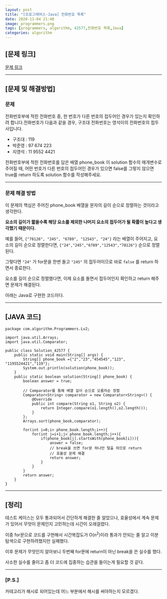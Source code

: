 ```yaml
---
layout: post
title: "[프로그래머스-Java] 전화번호 목록"
date: 2020-11-04 21:40
image: programmers.png
tags: [programmers, algorithm, 42577,전화번호 목록,Java]
categories: algorithm
---
```


## [문제 링크]

[문제 링크](https://programmers.co.kr/learn/courses/30/lessons/42577)

---

## [문제 및 해결방법]

### 문제

전화번호부에 적힌 전화번호 중, 한 번호가 다른 번호의 접두어인 경우가 있는지 확인하려 합니다.전화번호가 다음과 같을 경우, 구조대 전화번호는 영석이의 전화번호의 접두사입니다.

- 구조대 : 119
- 박준영 : 97 674 223
- 지영석 : 11 9552 4421

전화번호부에 적힌 전화번호를 담은 배열 phone_book 이 solution 함수의 매개변수로 주어질 때, 어떤 번호가 다른 번호의 접두어인 경우가 있으면 false를 그렇지 않으면 true를 return 하도록 solution 함수를 작성해주세요.

---

### 문제 해결 방법

이 문제의 핵심은 주어진 phone_book 배열을 문자의 길이 순으로 정렬하는 것이라고 생각한다.

**요소의 길이가 짧을수록 해당 요소를 제외한 나머지 요소의 접두어가 될 확률이 높다고 생각했기 때문이다.**

예를 들어, `{"78126", "245", "6789", "12543", "24"}` 라는 배열이 주어지고, 요소의 길이 순으로 정렬한다면, `{"24","245","6789","12543","78126"}` 순으로 정렬된다.

그렇다면 `"24"` 가 for문을 한번 돌고 `"245"` 의 접두어이므로 바로 `false` 를 return 하면서 종료한다.

요소를 길이 순으로 정렬했다면, 이제 요소를 돌면서 접두어인지 확인하고 return 해주면 문제가 해결된다.

아래는 Java로 구현한 코드이다.

---

## [JAVA 코드]

```
package com.algorithm.Programmers.Lv2;

import java.util.Arrays;
import java.util.Comparator;

public class Solution_42577 {
    public static void main(String[] args) {
        String[] phone_book ={"2","23","454545","123", "1195524421","119"};
        System.out.println(solution(phone_book));
    }
    public static boolean solution(String[] phone_book) {
        boolean answer = true;

        // Comparator를 통해 배열 길이 순으로 오름차순 정렬
        Comparator<String> comparator = new Comparator<String>() {
            @Override
            public int compare(String o1, String o2) {
                return Integer.compare(o1.length(),o2.length());
            }
        };
        Arrays.sort(phone_book,comparator);

        for(int i=0;i< phone_book.length;i++){
            for(int j=i+1;j< phone_book.length;j++){
                if(phone_book[j].startsWith(phone_book[i])){
                    answer = false;
                    // break을 쓰면 for문 하나만 탈출 하므로 return
                    // 효율성 문제 해결
                    return answer;
                }
            }
        }
        return answer;
    }
}
```

---

## [정리]

테스트 케이스는 모두 통과되어서 간단하게 해결한 줄 알았으나, 효율성에서 계속 문제가 있어서 무엇이 문제인지 고민하는데 시간이 오래걸렸다.

이중 for문으로 코드를 구현해서 시간복잡도가 O(n<sup>2</sup>)이라 통과가 안되는 줄 알고 이분 탐색으로 구현하려했지만 실패했다.

이후 문제가 무엇인지 알아보니 두번째 for문에 return이 아닌 break을 쓴 실수를 했다.

사소한 실수를 줄이고 좀 더 코드에 집중하는 습관을 들이는게 필요할 것 같다.


---

### [P.S.]

카테고리가 해시로 되어있는데 어느 부분에서 해시를 써야하는지 모르겠다.